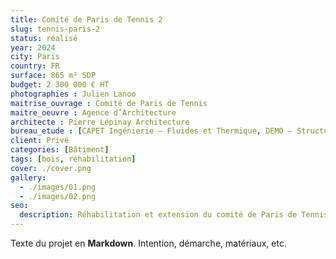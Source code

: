 ```yaml
---
title: Comité de Paris de Tennis 2
slug: tennis-paris-2
status: réalisé
year: 2024
city: Paris
country: FR
surface: 865 m² SDP
budget: 2 300 000 € HT
photographies : Julien Lanoo
maitrise_ouvrage : Comité de Paris de Tennis
maitre_oeuvre : Agence d’Architecture
architecte : Pierre Lépinay Architecture
bureau_etude : [CAPET Ingénierie – Fluides et Thermique, DEMO – Structure]
client: Privé
categories: [Bâtiment]
tags: [bois, réhabilitation]
cover: ./cover.png
gallery:
  - ./images/01.png
  - ./images/02.png
seo:
  description: Réhabilitation et extension du comité de Paris de Tennis.
---
```

Texte du projet en **Markdown**. Intention, démarche, matériaux, etc.